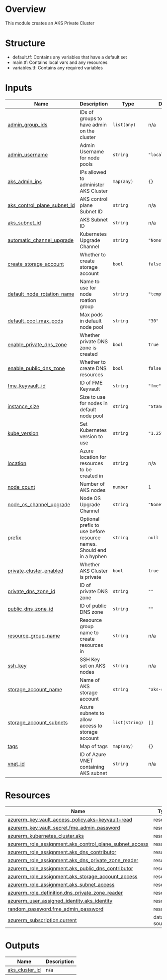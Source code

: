 # Overview
This module creates an AKS Private Cluster

# Structure
- default.tf: Contains any variables that have a default set
- main.tf: Contains local vars and any resources
- variables.tf: Contains any required variables

<!-- BEGIN_TF_DOCS -->
# Inputs

| Name | Description | Type | Default | Required |
|------|-------------|------|---------|:--------:|
| <a name="input_admin_group_ids"></a> [admin\_group\_ids](#input\_admin\_group\_ids) | IDs of groups to have admin on the cluster | `list(any)` | n/a | yes |
| <a name="input_admin_username"></a> [admin\_username](#input\_admin\_username) | Admin Username for node pools | `string` | `"localadmin"` | no |
| <a name="input_aks_admin_ips"></a> [aks\_admin\_ips](#input\_aks\_admin\_ips) | IPs allowed to administer AKS Cluster | `map(any)` | `{}` | no |
| <a name="input_aks_control_plane_subnet_id"></a> [aks\_control\_plane\_subnet\_id](#input\_aks\_control\_plane\_subnet\_id) | AKS control plane Subnet ID | `string` | n/a | yes |
| <a name="input_aks_subnet_id"></a> [aks\_subnet\_id](#input\_aks\_subnet\_id) | AKS Subnet ID | `string` | n/a | yes |
| <a name="input_automatic_channel_upgrade"></a> [automatic\_channel\_upgrade](#input\_automatic\_channel\_upgrade) | Kubernetes Upgrade Channel | `string` | `"None"` | no |
| <a name="input_create_storage_account"></a> [create\_storage\_account](#input\_create\_storage\_account) | Whether to create storage account | `bool` | `false` | no |
| <a name="input_default_node_rotation_name"></a> [default\_node\_rotation\_name](#input\_default\_node\_rotation\_name) | Name to use for node roation group | `string` | `"temp"` | no |
| <a name="input_default_pool_max_pods"></a> [default\_pool\_max\_pods](#input\_default\_pool\_max\_pods) | Max pods in default node pool | `string` | `"30"` | no |
| <a name="input_enable_private_dns_zone"></a> [enable\_private\_dns\_zone](#input\_enable\_private\_dns\_zone) | Whether private DNS zone is created | `bool` | `true` | no |
| <a name="input_enable_public_dns_zone"></a> [enable\_public\_dns\_zone](#input\_enable\_public\_dns\_zone) | Whether to create DNS resources | `bool` | `false` | no |
| <a name="input_fme_keyvault_id"></a> [fme\_keyvault\_id](#input\_fme\_keyvault\_id) | ID of FME Keyvault | `string` | `"fme"` | no |
| <a name="input_instance_size"></a> [instance\_size](#input\_instance\_size) | Size to use for nodes in default node pool | `string` | `"Standard_B2ms"` | no |
| <a name="input_kube_version"></a> [kube\_version](#input\_kube\_version) | Set Kubernetes version to use | `string` | `"1.25"` | no |
| <a name="input_location"></a> [location](#input\_location) | Azure location for resources to be created in | `string` | n/a | yes |
| <a name="input_node_count"></a> [node\_count](#input\_node\_count) | Number of AKS nodes | `number` | `1` | no |
| <a name="input_node_os_channel_upgrade"></a> [node\_os\_channel\_upgrade](#input\_node\_os\_channel\_upgrade) | Node OS Upgrade Channel | `string` | `"None"` | no |
| <a name="input_prefix"></a> [prefix](#input\_prefix) | Optional prefix to use before resource names. Should end in a hyphen | `string` | `null` | no |
| <a name="input_private_cluster_enabled"></a> [private\_cluster\_enabled](#input\_private\_cluster\_enabled) | Whether AKS Cluster is private | `bool` | `true` | no |
| <a name="input_private_dns_zone_id"></a> [private\_dns\_zone\_id](#input\_private\_dns\_zone\_id) | ID of private DNS zone | `string` | `""` | no |
| <a name="input_public_dns_zone_id"></a> [public\_dns\_zone\_id](#input\_public\_dns\_zone\_id) | ID of public DNS zone | `string` | `""` | no |
| <a name="input_resource_group_name"></a> [resource\_group\_name](#input\_resource\_group\_name) | Resource group name to create resources in | `string` | n/a | yes |
| <a name="input_ssh_key"></a> [ssh\_key](#input\_ssh\_key) | SSH Key set on AKS nodes | `string` | n/a | yes |
| <a name="input_storage_account_name"></a> [storage\_account\_name](#input\_storage\_account\_name) | Name of AKS storage account | `string` | `"aks-storage"` | no |
| <a name="input_storage_account_subnets"></a> [storage\_account\_subnets](#input\_storage\_account\_subnets) | Azure subnets to allow access to storage account | `list(string)` | `[]` | no |
| <a name="input_tags"></a> [tags](#input\_tags) | Map of tags | `map(any)` | `{}` | no |
| <a name="input_vnet_id"></a> [vnet\_id](#input\_vnet\_id) | ID of Azure VNET containing AKS subnet | `string` | n/a | yes |
# Resources

| Name | Type |
|------|------|
| [azurerm_key_vault_access_policy.aks-keyvault-read](https://registry.terraform.io/providers/hashicorp/azurerm/latest/docs/resources/key_vault_access_policy) | resource |
| [azurerm_key_vault_secret.fme_admin_password](https://registry.terraform.io/providers/hashicorp/azurerm/latest/docs/resources/key_vault_secret) | resource |
| [azurerm_kubernetes_cluster.aks](https://registry.terraform.io/providers/hashicorp/azurerm/latest/docs/resources/kubernetes_cluster) | resource |
| [azurerm_role_assignment.aks_control_plane_subnet_access](https://registry.terraform.io/providers/hashicorp/azurerm/latest/docs/resources/role_assignment) | resource |
| [azurerm_role_assignment.aks_dns_contributor](https://registry.terraform.io/providers/hashicorp/azurerm/latest/docs/resources/role_assignment) | resource |
| [azurerm_role_assignment.aks_dns_private_zone_reader](https://registry.terraform.io/providers/hashicorp/azurerm/latest/docs/resources/role_assignment) | resource |
| [azurerm_role_assignment.aks_public_dns_contributor](https://registry.terraform.io/providers/hashicorp/azurerm/latest/docs/resources/role_assignment) | resource |
| [azurerm_role_assignment.aks_storage_account_access](https://registry.terraform.io/providers/hashicorp/azurerm/latest/docs/resources/role_assignment) | resource |
| [azurerm_role_assignment.aks_subnet_access](https://registry.terraform.io/providers/hashicorp/azurerm/latest/docs/resources/role_assignment) | resource |
| [azurerm_role_definition.dns_private_zone_reader](https://registry.terraform.io/providers/hashicorp/azurerm/latest/docs/resources/role_definition) | resource |
| [azurerm_user_assigned_identity.aks_identity](https://registry.terraform.io/providers/hashicorp/azurerm/latest/docs/resources/user_assigned_identity) | resource |
| [random_password.fme_admin_password](https://registry.terraform.io/providers/hashicorp/random/latest/docs/resources/password) | resource |
| [azurerm_subscription.current](https://registry.terraform.io/providers/hashicorp/azurerm/latest/docs/data-sources/subscription) | data source |
# Outputs

| Name | Description |
|------|-------------|
| <a name="output_aks_cluster_id"></a> [aks\_cluster\_id](#output\_aks\_cluster\_id) | n/a |

<!-- END_TF_DOCS -->